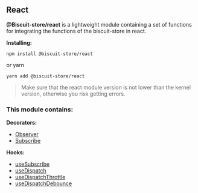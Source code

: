  ## React
 **@Biscuit-store/react** is a lightweight module containing a set of functions for integrating the functions of the biscuit-store in react.

**Installing:**
```
npm install @biscuit-store/react
```
or yarn
```
yarn add @biscuit-store/react
```

> Make sure that the react module version is not lower than the kernel version, otherwise you risk getting errors.


 ### This module contains:

 **Decorators:**
 - [Observer](/docs/react/observer)
 - [Subscribe](/docs/react/subscribe)

 **Hooks:**
- [useSubscribe](/docs/react/usesubscribe)
- [useDispatch](/docs/react/dispatch)
- [useDispatchThrottle](/docs/react/throttle)
- [useDispatchDebounce](/docs/react/debounce)
